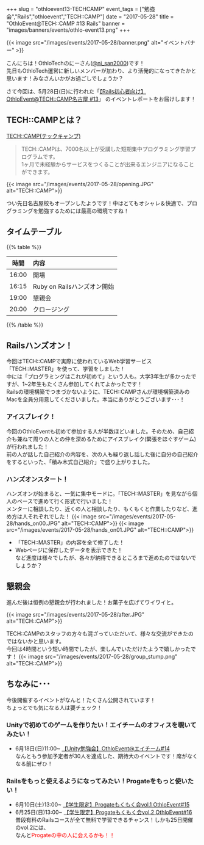 +++
slug = "othloevent13-TECHCAMP"
event_tags = ["勉強会","Rails","othloevent","TECH::CAMP"]
date = "2017-05-28"
title = "OthloEvent@TECH::CAMP #13 Rails"
banner = "images/banners/events/othlo-event13.png"
+++

{{< image src="/images/events/2017-05-28/banner.png" alt="イベントバナー" >}}

こんにちは！OthloTechのにーさん([@ni_san2000](https://twitter.com/ni_san2000))です！<br />先日もOthloTech運営に新しいメンバーが加わり、より活発的になってきたかと思います！みなさんいかがお過ごしでしょうか？

さて今回は、5月28日(日)に行われた「[【Rails初心者向け】OthloEvent@TECH::CAMP名古屋 #13](https://othlotech.connpass.com/event/56807/?utm_campaign=&utm_source=notifications&utm_medium=email&utm_content=title_link)」
のイベントレポートをお届けします！

## TECH::CAMPとは？
[TECH::CAMP(テックキャンプ)](https://tech-camp.in/)

> TECH::CAMPは、7000名以上が受講した短期集中プログラミング学習プログラムです。<br />
> 1ヶ月で未経験からサービスをつくることが出来るエンジニアになることができます。

{{< image src="/images/events/2017-05-28/opening.JPG" alt="TECH::CAMP">}}

つい先日名古屋校もオープンしたようです！中はとてもオシャレ＆快適で、プログラミングを勉強するためには最高の環境ですね！

## タイムテーブル

{{% table %}}

|時間|内容|
|:-----:|:-----|
|16:00|開場|
|16:15|Ruby on Railsハンズオン開始|
|19:00|懇親会|
|20:00|クロージング|

{{% /table %}}

## Railsハンズオン！
今回はTECH::CAMPで実際に使われているWeb学習サービス「TECH::MASTER」を使って、学習をしました！<br />
中には「プログラミングはこれが初めて」という人も。大学3年生が多かったですが、1~2年生もたくさん参加してくれてよかったです！<br />
Railsの環境構築でつまづかないように、TECH::CAMPさんが環境構築済みのMacを全員分用意してくださいました。本当にありがとうございます･･･！

### アイスブレイク！
今回のOthloEventも初めて参加する人が半数ほどいました。そのため、自己紹介も兼ねて周りの人との仲を深めるためにアイスブレイク(緊張をほぐすゲーム)が行われました！<br />
前の人が話した自己紹介の内容を、次の人も繰り返し話した後に自分の自己紹介をするといった、「積み木式自己紹介」で盛り上がりました。

### ハンズオンスタート！
ハンズオンが始まると、一気に集中モードに。「TECH::MASTER」を見ながら個人のペースで進めて行く形式で行いました！<br />
メンターに相談したり、近くの人と相談したり、もくもくと作業したりなど、進め方は人それぞれでした！
{{< image src="/images/events/2017-05-28/hands_on00.JPG" alt="TECH::CAMP">}}
{{< image src="/images/events/2017-05-28/hands_on01.JPG" alt="TECH::CAMP">}}

- 「TECH::MASTER」の内容を全て修了した！
- Webページに保存したデータを表示できた！<br />
など進度は様々でしたが、各々が納得できるところまで進めたのではないでしょうか？

## 懇親会
進んだ後は恒例の懇親会が行われました！お菓子を広げてワイワイと。<br />

{{< image src="/images/events/2017-05-28/after.JPG" alt="TECH::CAMP">}}

TECH::CAMPのスタッフの方々も混ざっていただいて、様々な交流ができたのではないかと思います。<br />
今回は4時間という短い時間でしたが、楽しんでいただけたようで嬉しかったです！
{{< image src="/images/events/2017-05-28/group_stump.png" alt="TECH::CAMP">}}

## ちなみに･･･
今後開催するイベントがなんと！たくさん公開されています！<br />
ちょっとでも気になる人は要チェック！<br >

### Unityで初めてのゲームを作りたい！エイチームのオフィスを覗いてみたい！
- 6月18日(日)11:00~ [【Unity勉強会】OthloEvent@エイチーム#14](https://othlotech.connpass.com/event/57811/)<br />
なんともう参加予定者が30人を達成した、期待大のイベントです！席がなくなる前にぜひ！

### Railsをもっと使えるようになってみたい！Progateをもっと使いたい！
- 6月10日(土)13:00~ [【学生限定】Progateもくもく会vol.1 OthloEvent#15](https://othlotech.connpass.com/event/58440/)<br />
- 6月25日(日)13:00~ [【学生限定】Progateもくもく会vol.2 OthloEvent#16](https://othlotech.connpass.com/event/58447/)<br />
普段有料のRailsコースが全て無料で学習できるチャンス！しかも25日開催のvol.2には、<br />
なんと<font color = "red">Progateの中の人に会えるかも！！</font>
